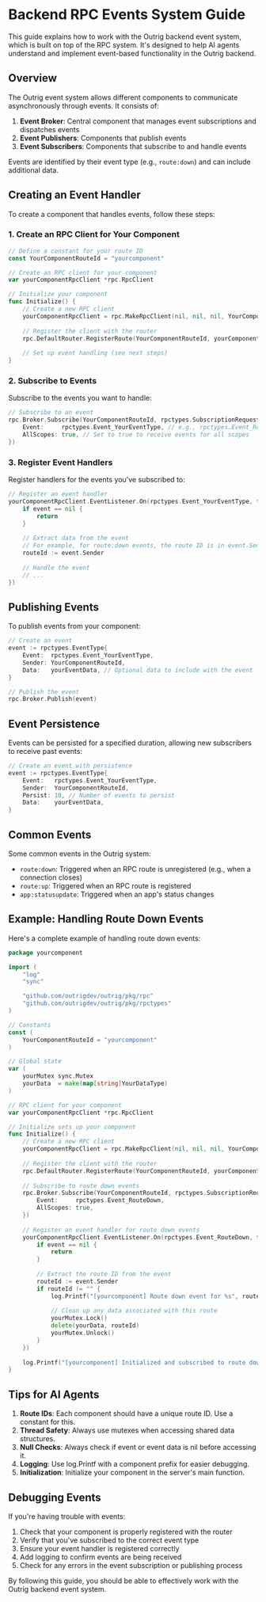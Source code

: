 # Backend RPC Events System Guide

This guide explains how to work with the Outrig backend event system, which is built on top of the RPC system. It's designed to help AI agents understand and implement event-based functionality in the Outrig backend.

## Overview

The Outrig event system allows different components to communicate asynchronously through events. It consists of:

1. **Event Broker**: Central component that manages event subscriptions and dispatches events
2. **Event Publishers**: Components that publish events
3. **Event Subscribers**: Components that subscribe to and handle events

Events are identified by their event type (e.g., `route:down`) and can include additional data.

## Creating an Event Handler

To create a component that handles events, follow these steps:

### 1. Create an RPC Client for Your Component

```go
// Define a constant for your route ID
const YourComponentRouteId = "yourcomponent"

// Create an RPC client for your component
var yourComponentRpcClient *rpc.RpcClient

// Initialize your component
func Initialize() {
    // Create a new RPC client
    yourComponentRpcClient = rpc.MakeRpcClient(nil, nil, nil, YourComponentRouteId)
    
    // Register the client with the router
    rpc.DefaultRouter.RegisterRoute(YourComponentRouteId, yourComponentRpcClient, true)
    
    // Set up event handling (see next steps)
}
```

### 2. Subscribe to Events

Subscribe to the events you want to handle:

```go
// Subscribe to an event
rpc.Broker.Subscribe(YourComponentRouteId, rpctypes.SubscriptionRequest{
    Event:     rpctypes.Event_YourEventType, // e.g., rpctypes.Event_RouteDown
    AllScopes: true, // Set to true to receive events for all scopes
})
```

### 3. Register Event Handlers

Register handlers for the events you've subscribed to:

```go
// Register an event handler
yourComponentRpcClient.EventListener.On(rpctypes.Event_YourEventType, func(event *rpctypes.EventType) {
    if event == nil {
        return
    }
    
    // Extract data from the event
    // For example, for route:down events, the route ID is in event.Sender
    routeId := event.Sender
    
    // Handle the event
    // ...
})
```

## Publishing Events

To publish events from your component:

```go
// Create an event
event := rpctypes.EventType{
    Event:  rpctypes.Event_YourEventType,
    Sender: YourComponentRouteId,
    Data:   yourEventData, // Optional data to include with the event
}

// Publish the event
rpc.Broker.Publish(event)
```

## Event Persistence

Events can be persisted for a specified duration, allowing new subscribers to receive past events:

```go
// Create an event with persistence
event := rpctypes.EventType{
    Event:   rpctypes.Event_YourEventType,
    Sender:  YourComponentRouteId,
    Persist: 10, // Number of events to persist
    Data:    yourEventData,
}
```

## Common Events

Some common events in the Outrig system:

- `route:down`: Triggered when an RPC route is unregistered (e.g., when a connection closes)
- `route:up`: Triggered when an RPC route is registered
- `app:statusupdate`: Triggered when an app's status changes

## Example: Handling Route Down Events

Here's a complete example of handling route down events:

```go
package yourcomponent

import (
    "log"
    "sync"

    "github.com/outrigdev/outrig/pkg/rpc"
    "github.com/outrigdev/outrig/pkg/rpctypes"
)

// Constants
const (
    YourComponentRouteId = "yourcomponent"
)

// Global state
var (
    yourMutex sync.Mutex
    yourData  = make(map[string]YourDataType)
)

// RPC client for your component
var yourComponentRpcClient *rpc.RpcClient

// Initialize sets up your component
func Initialize() {
    // Create a new RPC client
    yourComponentRpcClient = rpc.MakeRpcClient(nil, nil, nil, YourComponentRouteId)
    
    // Register the client with the router
    rpc.DefaultRouter.RegisterRoute(YourComponentRouteId, yourComponentRpcClient, true)
    
    // Subscribe to route down events
    rpc.Broker.Subscribe(YourComponentRouteId, rpctypes.SubscriptionRequest{
        Event:     rpctypes.Event_RouteDown,
        AllScopes: true,
    })
    
    // Register an event handler for route down events
    yourComponentRpcClient.EventListener.On(rpctypes.Event_RouteDown, func(event *rpctypes.EventType) {
        if event == nil {
            return
        }
        
        // Extract the route ID from the event
        routeId := event.Sender
        if routeId != "" {
            log.Printf("[yourcomponent] Route down event for %s", routeId)
            
            // Clean up any data associated with this route
            yourMutex.Lock()
            delete(yourData, routeId)
            yourMutex.Unlock()
        }
    })
    
    log.Printf("[yourcomponent] Initialized and subscribed to route down events")
}
```

## Tips for AI Agents

1. **Route IDs**: Each component should have a unique route ID. Use a constant for this.
2. **Thread Safety**: Always use mutexes when accessing shared data structures.
3. **Null Checks**: Always check if event or event data is nil before accessing it.
4. **Logging**: Use log.Printf with a component prefix for easier debugging.
5. **Initialization**: Initialize your component in the server's main function.

## Debugging Events

If you're having trouble with events:

1. Check that your component is properly registered with the router
2. Verify that you've subscribed to the correct event type
3. Ensure your event handler is registered correctly
4. Add logging to confirm events are being received
5. Check for any errors in the event subscription or publishing process

By following this guide, you should be able to effectively work with the Outrig backend event system.
